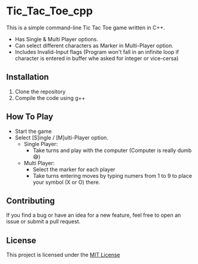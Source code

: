 # Tic_Tac_Toe_cpp

This is a simple command-line Tic Tac Toe game written in C++.
- Has Single & Multi Player options.
- Can select different characters as Marker in Multi-Player option.
- Includes Invalid-Input flags (Program won't fall in an infinite loop if character is entered in buffer whe asked for integer or vice-cersa)

## Installation

1. Clone the repository
2. Compile the code using g++

## How To Play

- Start the game
- Select [S]ingle / [M]ulti-Player option.
  - Single Player: 
    - Take turns and play with the computer (Computer is really dumb 😅)
  - Multi Player: 
    - Select the marker for each player
    - Take turns entering moves by typing numers from 1 to 9 to place your symbol (X or O) there.

## Contributing

If you find a bug or have an idea for a new feature, feel free to open an issue or submit a pull request.

## License

This project is licensed under the [MIT License](LICENSE)

